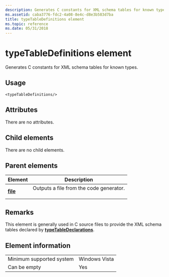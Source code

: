 ```yaml
---
description: Generates C constants for XML schema tables for known types.
ms.assetid: caba3776-fdc2-4a08-8e4c-d8e3b583d7ba
title: typeTableDefinitions element
ms.topic: reference
ms.date: 05/31/2018
---
```


# typeTableDefinitions element

Generates C constants for XML schema tables for known types.

## Usage

``` syntax
<typeTableDefinitions/>
```

## Attributes

There are no attributes.

## Child elements

There are no child elements.

## Parent elements



| Element                         | Description                                                    |
|---------------------------------|----------------------------------------------------------------|
| [**file**](file.md)<br/> | Outputs a file from the code generator.<br/> <br/> |



## Remarks

This element is generally used in C source files to provide the XML schema tables declared by [**typeTableDeclarations**](typetabledeclarations.md).

## Element information



|                                     |               |
|-------------------------------------|---------------|
| Minimum supported system<br/> | Windows Vista |
| Can be empty                        | Yes           |



 

 




